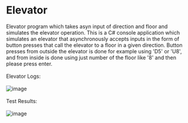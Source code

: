 # Elevator
Elevator program which takes asyn input of direction and floor and simulates the elevator operation.
This is a C# console application which simulates an elevator that asynchronously accepts inputs in the form of button presses that call the elevator to a floor in a given direction. Button presses from outside the elevator is done for example using 'D5' or 'U8', and from inside is done using just number of the floor like '8' and then please press enter.
<br/><br/>
Elevator Logs:
<br/><br/>
![image](https://user-images.githubusercontent.com/12031984/132577909-82a3b122-55e2-41dc-a535-60b3b45f4859.png)
<br/><br/>
Test Results:
<br/><br/>
![image](https://user-images.githubusercontent.com/12031984/131840824-74f32387-b278-48ae-9622-0c0f6ccdceb8.png)
